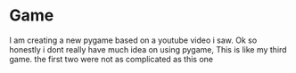 # Game
I am creating a new pygame based on a youtube video i saw.
Ok so honestly i dont really have much idea on using pygame,
This is like my third game.
the first two were not as complicated as this one
